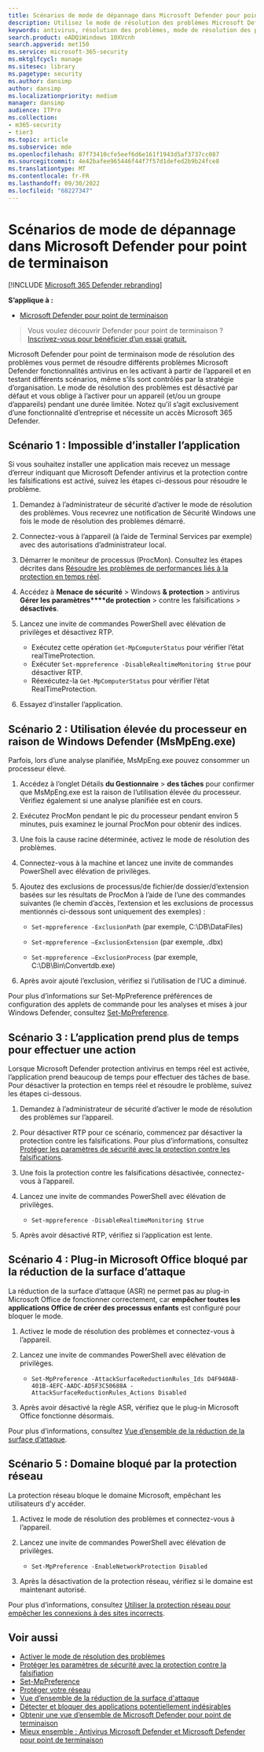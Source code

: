 ```yaml
---
title: Scénarios de mode de dépannage dans Microsoft Defender pour point de terminaison
description: Utilisez le mode de résolution des problèmes Microsoft Defender pour point de terminaison pour résoudre différents problèmes antivirus.
keywords: antivirus, résolution des problèmes, mode de résolution des problèmes, protection contre les falsifications, compatibilité
search.product: eADQiWindows 10XVcnh
search.appverid: met150
ms.service: microsoft-365-security
ms.mktglfcycl: manage
ms.sitesec: library
ms.pagetype: security
ms.author: dansimp
author: dansimp
ms.localizationpriority: medium
manager: dansimp
audience: ITPro
ms.collection:
- m365-security
- tier3
ms.topic: article
ms.subservice: mde
ms.openlocfilehash: 87f73410cfe5eef6d6e161f1943d5af3737cc087
ms.sourcegitcommit: 4e42bafee965446f44f7f57d1defed2b9b24fce8
ms.translationtype: MT
ms.contentlocale: fr-FR
ms.lasthandoff: 09/30/2022
ms.locfileid: "68227347"
---
```

# <a name="troubleshooting-mode-scenarios-in-microsoft-defender-for-endpoint"></a>Scénarios de mode de dépannage dans Microsoft Defender pour point de terminaison 

[!INCLUDE [Microsoft 365 Defender rebranding](../../includes/microsoft-defender.md)]

**S’applique à :**
- [Microsoft Defender pour point de terminaison](https://go.microsoft.com/fwlink/p/?linkid=2154037)

> Vous voulez découvrir Defender pour point de terminaison ? [Inscrivez-vous pour bénéficier d’un essai gratuit.](https://www.microsoft.com/WindowsForBusiness/windows-atp?ocid=docs-wdatp-configureendpointsscript-abovefoldlink)

Microsoft Defender pour point de terminaison mode de résolution des problèmes vous permet de résoudre différents problèmes Microsoft Defender fonctionnalités antivirus en les activant à partir de l’appareil et en testant différents scénarios, même s’ils sont contrôlés par la stratégie d’organisation. Le mode de résolution des problèmes est désactivé par défaut et vous oblige à l’activer pour un appareil (et/ou un groupe d’appareils) pendant une durée limitée. Notez qu’il s’agit exclusivement d’une fonctionnalité d’entreprise et nécessite un accès Microsoft 365 Defender.

## <a name="scenario-1-unable-to-install-application"></a>Scénario 1 : Impossible d’installer l’application

Si vous souhaitez installer une application mais recevez un message d’erreur indiquant que Microsoft Defender antivirus et la protection contre les falsifications est activé, suivez les étapes ci-dessous pour résoudre le problème.

1. Demandez à l’administrateur de sécurité d’activer le mode de résolution des problèmes. Vous recevrez une notification de Sécurité Windows une fois le mode de résolution des problèmes démarré.  

2. Connectez-vous à l’appareil (à l’aide de Terminal Services par exemple) avec des autorisations d’administrateur local.  

3. Démarrer le moniteur de processus (ProcMon). Consultez les étapes décrites dans [Résoudre les problèmes de performances liés à la protection en temps réel](troubleshoot-performance-issues.md).  

4. Accédez à **Menace de sécurité** >  Windows **& protection** >  antivirus **Gérer les paramètres****de protection** >  contre les falsifications  > **désactivés**.  

5. Lancez une invite de commandes PowerShell avec élévation de privilèges et désactivez RTP. 

    - Exécutez cette opération `Get-MpComputerStatus` pour vérifier l’état realTimeProtection.
    - Exécuter `Set-mppreference -DisableRealtimeMonitoring $true` pour désactiver RTP.
    - Réexécutez-la `Get-MpComputerStatus` pour vérifier l’état RealTimeProtection.

6. Essayez d’installer l’application.

## <a name="scenario-2-high-cpu-usage-due-to-windows-defender-msmpengexe"></a>Scénario 2 : Utilisation élevée du processeur en raison de Windows Defender (MsMpEng.exe)

Parfois, lors d’une analyse planifiée, MsMpEng.exe pouvez consommer un processeur élevé.

1. Accédez à l’onglet Détails **du Gestionnaire** > **des tâches** pour confirmer que MsMpEng.exe est la raison de l’utilisation élevée du processeur. Vérifiez également si une analyse planifiée est en cours.

2. Exécutez ProcMon pendant le pic du processeur pendant environ 5 minutes, puis examinez le journal ProcMon pour obtenir des indices. 

3. Une fois la cause racine déterminée, activez le mode de résolution des problèmes. 

4. Connectez-vous à la machine et lancez une invite de commandes PowerShell avec élévation de privilèges. 

5. Ajoutez des exclusions de processus/de fichier/de dossier/d’extension basées sur les résultats de ProcMon à l’aide de l’une des commandes suivantes (le chemin d’accès, l’extension et les exclusions de processus mentionnés ci-dessous sont uniquement des exemples) : 

    - `Set-mppreference -ExclusionPath` (par exemple, C:\DB\DataFiles) 
    
    - `Set-mppreference –ExclusionExtension` (par exemple, .dbx) 
    
    - `Set-mppreference –ExclusionProcess` (par exemple, C:\DB\Bin\Convertdb.exe) 

6. Après avoir ajouté l’exclusion, vérifiez si l’utilisation de l’UC a diminué. 

Pour plus d’informations sur Set-MpPreference préférences de configuration des applets de commande pour les analyses et mises à jour Windows Defender, consultez [Set-MpPreference](/powershell/module/defender/set-mppreference). 

## <a name="scenario-3-application-taking-longer-to-perform-an-action"></a>Scénario 3 : L’application prend plus de temps pour effectuer une action

Lorsque Microsoft Defender protection antivirus en temps réel est activée, l’application prend beaucoup de temps pour effectuer des tâches de base. Pour désactiver la protection en temps réel et résoudre le problème, suivez les étapes ci-dessous. 

1. Demandez à l’administrateur de sécurité d’activer le mode de résolution des problèmes sur l’appareil. 

2. Pour désactiver RTP pour ce scénario, commencez par désactiver la protection contre les falsifications. Pour plus d’informations, consultez [Protéger les paramètres de sécurité avec la protection contre les falsifications](prevent-changes-to-security-settings-with-tamper-protection.md). 

3. Une fois la protection contre les falsifications désactivée, connectez-vous à l’appareil. 

4. Lancez une invite de commandes PowerShell avec élévation de privilèges. 

    - `Set-mppreference -DisableRealtimeMonitoring $true` 

5. Après avoir désactivé RTP, vérifiez si l’application est lente. 

## <a name="scenario-4-microsoft-office-plugin-blocked-by-attack-surface-reduction"></a>Scénario 4 : Plug-in Microsoft Office bloqué par la réduction de la surface d’attaque

La réduction de la surface d’attaque (ASR) ne permet pas au plug-in Microsoft Office de fonctionner correctement, car **empêcher toutes les applications Office de créer des processus enfants** est configuré pour bloquer le mode. 

1. Activez le mode de résolution des problèmes et connectez-vous à l’appareil. 

2. Lancez une invite de commandes PowerShell avec élévation de privilèges. 

    - `Set-MpPreference -AttackSurfaceReductionRules_Ids D4F940AB-401B-4EFC-AADC-AD5F3C50688A -AttackSurfaceReductionRules_Actions Disabled` 

3. Après avoir désactivé la règle ASR, vérifiez que le plug-in Microsoft Office fonctionne désormais.

Pour plus d’informations, consultez [Vue d’ensemble de la réduction de la surface d’attaque](overview-attack-surface-reduction.md). 

## <a name="scenario-5-domain-blocked-by-network-protection"></a>Scénario 5 : Domaine bloqué par la protection réseau

La protection réseau bloque le domaine Microsoft, empêchant les utilisateurs d’y accéder. 

1. Activez le mode de résolution des problèmes et connectez-vous à l’appareil. 

2. Lancez une invite de commandes PowerShell avec élévation de privilèges. 

    - `Set-MpPreference -EnableNetworkProtection Disabled` 

3. Après la désactivation de la protection réseau, vérifiez si le domaine est maintenant autorisé. 

Pour plus d’informations, consultez [Utiliser la protection réseau pour empêcher les connexions à des sites incorrects](network-protection.md). 

## <a name="related-topics"></a>Voir aussi

- [Activer le mode de résolution des problèmes](enable-troubleshooting-mode.md)
- [Protéger les paramètres de sécurité avec la protection contre la falsifiation](prevent-changes-to-security-settings-with-tamper-protection.md)
- [Set-MpPreference](/powershell/module/defender/set-mppreference)
- [Protéger votre réseau](network-protection.md)
- [Vue d’ensemble de la réduction de la surface d'attaque](overview-attack-surface-reduction.md)
- [Détecter et bloquer des applications potentiellement indésirables](detect-block-potentially-unwanted-apps-microsoft-defender-antivirus.md)
- [Obtenir une vue d’ensemble de Microsoft Defender pour point de terminaison](/microsoft-365/security/defender-endpoint/)
- [Mieux ensemble : Antivirus Microsoft Defender et Microsoft Defender pour point de terminaison](why-use-microsoft-defender-antivirus.md)
